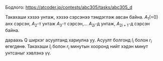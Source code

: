 Бодлого: https://atcoder.jp/contests/abc305/tasks/abc305_d

 Такахаши хэзээ унтаж, хэзээ сэрсэнээ тэмдэглэж авсан байна.
 $A_1$(=0) анх сэрсэн, $A_2$-т унтаж $A_3$-т сэрсэн,...
 $A_{2i}$-д унтаж, $A_{2i+1}$-д сэрсэн байна.

 дараахь Q ширхэг асуултанд хариулна уу.
 Асуулт болгонд $l_i$ болон $r_i$ өгөгдөнө. Такахаши $l_i$ болон $r_i$ минутын хооронд нийт хэдэн минут унтсаныг хэвлэнэ үү.